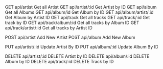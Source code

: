 GET         api/artist              Get all Artist
GET         api/artist/:id          Get Artist by ID
GET         api/album               Get all Albums
GET         api/album/id            Get Album by ID
GET         api/album/artist/:id    Get Album by Artist ID
GET         api/track               Get all tracks
GET         api/track/:id           Get track by ID
GET         api/track/album/:id     Get all tracks by Album ID
GET         api/track/artist/:id    Get all tracks by Artist ID

POST        api/artist              Add New Artist
POST        api/album               Add New Album

PUT         api/artist/:id          Update Artist By ID
PUT         api/album/:id           Update Album By ID

DELETE      api/artist/:id          DELETE Artist by ID
DELETE      api/album/:id           DELETE Album by ID
DELETE      api/track/:id           DELETE Track by ID